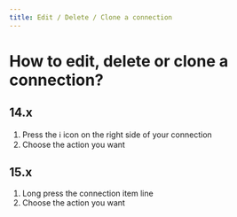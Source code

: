 ```yaml
---
title: Edit / Delete / Clone a connection
---
```


# How to edit, delete or clone a connection?
## 14.x
1. Press the :information_source: icon on the right side of your connection
2. Choose the action you want

## 15.x
1. Long press the connection item line
2. Choose the action you want